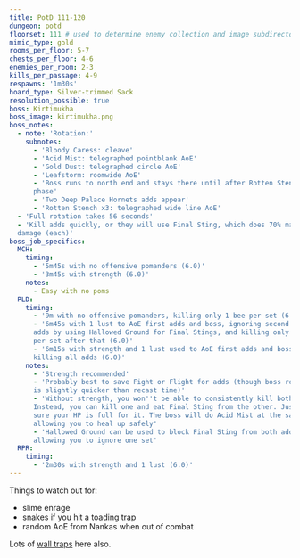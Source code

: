 ```yaml
---
title: PotD 111-120
dungeon: potd
floorset: 111 # used to determine enemy collection and image subdirectory
mimic_type: gold
rooms_per_floor: 5-7
chests_per_floor: 4-6
enemies_per_room: 2-3
kills_per_passage: 4-9
respawns: '1m30s'
hoard_type: Silver-trimmed Sack
resolution_possible: true
boss: Kirtimukha
boss_image: kirtimukha.png
boss_notes:
  - note: 'Rotation:'
    subnotes:
      - 'Bloody Caress: cleave'
      - 'Acid Mist: telegraphed pointblank AoE'
      - 'Gold Dust: telegraphed circle AoE'
      - 'Leafstorm: roomwide AoE'
      - 'Boss runs to north end and stays there until after Rotten Stench
      phase'
      - 'Two Deep Palace Hornets adds appear'
      - 'Rotten Stench x3: telegraphed wide line AoE'
  - 'Full rotation takes 56 seconds'
  - 'Kill adds quickly, or they will use Final Sting, which does 70% max HP
  damage (each)'
boss_job_specifics:
  MCH:
    timing:
      - '5m45s with no offensive pomanders (6.0)'
      - '3m45s with strength (6.0)'
    notes:
      - Easy with no poms
  PLD:
    timing:
      - '9m with no offensive pomanders, killing only 1 bee per set (6.0)'
      - '6m45s with 1 lust to AoE first adds and boss, ignoring second set of
      adds by using Hallowed Ground for Final Stings, and killing only 1 bee
      per set after that (6.0)'
      - '6m15s with strength and 1 lust used to AoE first adds and boss, and
      killing all adds (6.0)'
    notes:
      - 'Strength recommended'
      - 'Probably best to save Fight or Flight for adds (though boss rotation
      is slightly quicker than recast time)'
      - 'Without strength, you won''t be able to consistently kill both adds.
      Instead, you can kill one and eat Final Sting from the other. Just make
      sure your HP is full for it. The boss will do Acid Mist at the same time,
      allowing you to heal up safely'
      - 'Hallowed Ground can be used to block Final Sting from both adds,
      allowing you to ignore one set'
  RPR:
    timing:
      - '2m30s with strength and 1 lust (6.0)'
---
```


Things to watch out for:

* slime enrage
* snakes if you hit a toading trap
* random AoE from Nankas when out of combat

Lots of [wall traps](/wall_traps.html#potd-111-129) here also.
